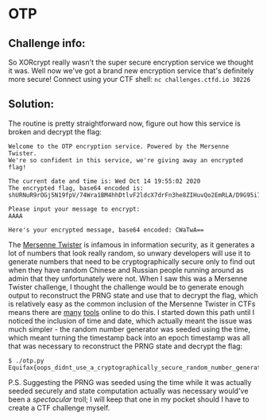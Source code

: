 OTP
===

## Challenge info:

So XORcrypt really wasn't the super secure encryption service we thought it was. Well now we've got a brand new encryption service that's definitely more secure!
Connect using your CTF shell: `nc challenges.ctfd.io 30226`

## Solution:

The routine is pretty straightforward now, figure out how this service is broken and decrypt the flag:
```
Welcome to the OTP encryption service. Powered by the Mersenne Twister.
We're so confident in this service, we're giving away an encrypted flag!

The current date and time is: Wed Oct 14 19:55:02 2020
The encrypted flag, base64 encoded is: shURNuR9rOGj5N19fpV/74Wra1BM4hhDtlvF2ldcX7drFn3he8ZIHuvQo2EmRLA/D9G95i7PZUu9CurSWImH15+iQKBKOUw+DveDO+qg6mk0RQ==

Please input your message to encrypt: 
AAAA

Here's your encrypted message, base64 encoded: CWaTwA==
```
The [Mersenne Twister](https://en.wikipedia.org/wiki/Mersenne_Twister) is infamous in information security, as it generates a lot of numbers that look really random, so unwary developers will use it to generate numbers that need to be cryptographically secure only to find out when they have random Chinese and Russian people running around as admin that they unfortunately were not.
When I saw this was a Mersenne Twister challenge, I thought the challenge would be to generate enough output to reconstruct the PRNG state and use that to decrypt the flag, which is relatively easy as the common inclusion of the Mersenne Twister in CTFs means there are [many](https://github.com/altf4/untwister) [tools](https://github.com/eboda/mersenne-twister-recover) online to do this.
I started down this path until I noticed the inclusion of time and date, which actually meant the issue was much simpler - the random number generator was seeded using the time, which meant turning the timestamp back into an epoch timestamp was all that was necessary to reconstruct the PRNG state and decrypt the flag:
```
$ ./otp.py
Equifax{oops_didnt_use_a_cryptographically_secure_random_number_generator_e7339e8}
```

P.S. Suggesting the PRNG was seeded using the time while it was actually seeded securely and state computation actually was necessary would've been a _spectacular_ troll; I will keep that one in my pocket should I have to create a CTF challenge myself.